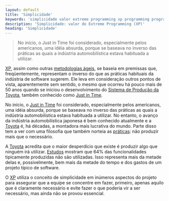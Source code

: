 ```yaml
---
layout: default
title: 'Simplicidade'
keywords: 'simplicidade valor extreme programming xp programming programação extrema'
description: 'Simplicidade: valor do Extreme Programming (XP)'
heading: 'Simplicidade'
---
```


<blockquote class="excerpt">
	<p>No início, o Just in Time foi considerado, especialmente pelos americanos, uma idéia absurda, porque se baseava no inverso das práticas as quais a indústria automobilística estava habituada a utilizar.</p>
</blockquote>

[XP][], assim como outras [metodologias ágeis][ma], se baseia em premissas que, freqüentemente, representam o inverso do que as práticas habituais da indústria de software sugerem. Ele leva em consideração outros pontos de vista, aparentemente sem sentido, o mesmo que ocorreu há pouco mais de 50 anos quando se iniciou o desenvolvimento do [Sistema de Produção da Toyota][tps], também conhecido como [Just in Time][jit].

No início, o [Just in Time][jit] foi considerado, especialmente pelos americanos, uma idéia absurda, porque se baseava no inverso das práticas as quais a indústria automobilística estava habituada a utilizar. No entanto, o avanço da indústria automobilística japonesa é bem conhecido atualmente e a [Toyota][to] é, há décadas, a montadora mais lucrativa do mundo. Parte disso tem a ver com uma filosofia que também norteia as [práticas][pra]: não produzir mais que o necessário.

A [Toyota][to] acredita que o maior desperdício que existe é produzir algo que ninguém irá utilizar. [Estudos][dt] mostram que 64% das funcionalidades tipicamente produzidas não são utilizadas. Isso representa mais da metade delas e, possivelmente, bem mais da metade do tempo e dos gastos de um projeto típico de software.

O [XP][] utiliza o conceito de simplicidade em inúmeros aspectos do projeto para assegurar que a equipe se concentre em fazer, primeiro, apenas aquilo que é claramente necessário e evite fazer o que poderia vir a ser necessário, mas ainda não se provou essencial.

[ma]:		/xp/metodologia
[tps]:		"http://en.wikipedia.org/wiki/Toyota_Production_System"
[jit]:		"http://en.wikipedia.org/wiki/Just_in_time"
[dt]:		/xp/desenvolvimento_tradicional
[XP]:		/xp	
[to]:		"http://en.wikipedia.org/wiki/Toyota"
[pra]:		/xp/praticas